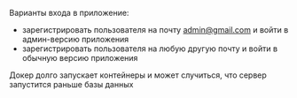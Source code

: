 Варианты входа в приложение: 
- зарегистрировать пользователя на почту admin@gmail.com и войти в админ-версию приложения
- зарегистрировать пользователя на любую другую почту и войти в обычную версию приложения

Докер долго запускает контейнеры и может случиться, что сервер запустится раньше базы данных

